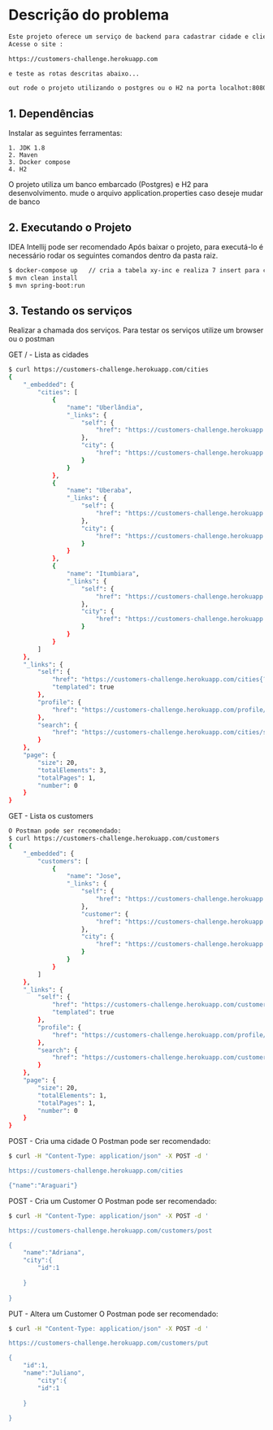 # Descrição do problema 

```sh
Este projeto oferece um serviço de backend para cadastrar cidade e clientes
Acesse o site :

https://customers-challenge.herokuapp.com

e teste as rotas descritas abaixo...

out rode o projeto utilizando o postgres ou o H2 na porta localhot:8080
```
 
## 1. Dependências

Instalar as seguintes ferramentas:

    1. JDK 1.8
    2. Maven
    3. Docker compose
    4. H2
    
O projeto utiliza um banco embarcado (Postgres) e H2 para desenvolvimento.
mude o arquivo application.properties caso deseje mudar de banco
 
## 2. Executando o Projeto
 IDEA Intellij pode ser recomendado
Após baixar o projeto, para executá-lo é necessário rodar os seguintes comandos dentro da pasta raiz.

```sh
$ docker-compose up   // cria a tabela xy-inc e realiza 7 insert para começar a testar os serviços de forma automatizada.
$ mvn clean install   
$ mvn spring-boot:run 
```
## 3. Testando os serviços
Realizar a chamada dos serviços. 
Para testar os serviços utilize um browser ou o postman


GET / - Lista as cidades
```sh
$ curl https://customers-challenge.herokuapp.com/cities
{
    "_embedded": {
        "cities": [
            {
                "name": "Uberlândia",
                "_links": {
                    "self": {
                        "href": "https://customers-challenge.herokuapp.com/cities/1"
                    },
                    "city": {
                        "href": "https://customers-challenge.herokuapp.com/cities/1"
                    }
                }
            },
            {
                "name": "Uberaba",
                "_links": {
                    "self": {
                        "href": "https://customers-challenge.herokuapp.com/cities/2"
                    },
                    "city": {
                        "href": "https://customers-challenge.herokuapp.com/cities/2"
                    }
                }
            },
            {
                "name": "Itumbiara",
                "_links": {
                    "self": {
                        "href": "https://customers-challenge.herokuapp.com/cities/3"
                    },
                    "city": {
                        "href": "https://customers-challenge.herokuapp.com/cities/3"
                    }
                }
            }
        ]
    },
    "_links": {
        "self": {
            "href": "https://customers-challenge.herokuapp.com/cities{?page,size,sort}",
            "templated": true
        },
        "profile": {
            "href": "https://customers-challenge.herokuapp.com/profile/cities"
        },
        "search": {
            "href": "https://customers-challenge.herokuapp.com/cities/search"
        }
    },
    "page": {
        "size": 20,
        "totalElements": 3,
        "totalPages": 1,
        "number": 0
    }
}
```

GET - Lista os customers
```sh
O Postman pode ser recomendado:
$ curl https://customers-challenge.herokuapp.com/customers
{
    "_embedded": {
        "customers": [
            {
                "name": "Jose",
                "_links": {
                    "self": {
                        "href": "https://customers-challenge.herokuapp.com/customers/4"
                    },
                    "customer": {
                        "href": "https://customers-challenge.herokuapp.com/customers/4"
                    },
                    "city": {
                        "href": "https://customers-challenge.herokuapp.com/customers/4/city"
                    }
                }
            }
        ]
    },
    "_links": {
        "self": {
            "href": "https://customers-challenge.herokuapp.com/customers{?page,size,sort}",
            "templated": true
        },
        "profile": {
            "href": "https://customers-challenge.herokuapp.com/profile/customers"
        },
        "search": {
            "href": "https://customers-challenge.herokuapp.com/customers/search"
        }
    },
    "page": {
        "size": 20,
        "totalElements": 1,
        "totalPages": 1,
        "number": 0
    }
}
```

POST - Cria uma cidade
O Postman pode ser recomendado:
```sh
$ curl -H "Content-Type: application/json" -X POST -d '

https://customers-challenge.herokuapp.com/cities

{"name":"Araguari"}

```


POST - Cria um Customer
O Postman pode ser recomendado:
```sh
$ curl -H "Content-Type: application/json" -X POST -d '

https://customers-challenge.herokuapp.com/customers/post

{
	"name":"Adriana",
	"city":{
		"id":1
		
	}
		
}

```


PUT - Altera um Customer
O Postman pode ser recomendado:
```sh
$ curl -H "Content-Type: application/json" -X POST -d '

https://customers-challenge.herokuapp.com/customers/put

{
	"id":1,
	"name":"Juliano",
		"city":{
		"id":1
		
	}
	
}

```
